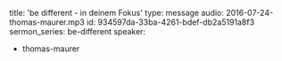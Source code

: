 title: 'be different - in deinem Fokus'
type: message
audio: 2016-07-24-thomas-maurer.mp3
id: 934597da-33ba-4261-bdef-db2a5191a8f3
sermon_series: be-different
speaker:
  - thomas-maurer
